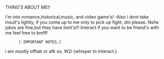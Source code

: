 THING'S ABOUT ME!!

i'm into romance,historical,music, and video game's!
-Also i dont take insult's lightly, if you come up to me only to pick up fight, dni please.
Nsfw jokes are fine,but they have limit's!!!
Interact if you want to be friend's with me feel free to bmfff
         
          [-IMPORTANT NOTES,]
i am mostly offtab or afk so, W2i {whisper to Interact.}



